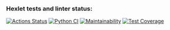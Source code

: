 ### Hexlet tests and linter status:
[![Actions Status](https://github.com/devdenh/python-project-lvl3/workflows/hexlet-check/badge.svg)](https://github.com/devdenh/python-project-lvl3/actions)
[![Python CI](https://github.com/devdenh/python-project-lvl3/actions/workflows/pyci.yml/badge.svg?branch=main&event=push)](https://github.com/devdenh/python-project-lvl3/actions/workflows/pyci.yml)
[![Maintainability](https://api.codeclimate.com/v1/badges/851e86cfaf24fdf365d1/maintainability)](https://codeclimate.com/github/devdenh/python-project-lvl3/maintainability)
[![Test Coverage](https://api.codeclimate.com/v1/badges/851e86cfaf24fdf365d1/test_coverage)](https://codeclimate.com/github/devdenh/python-project-lvl3/test_coverage)
